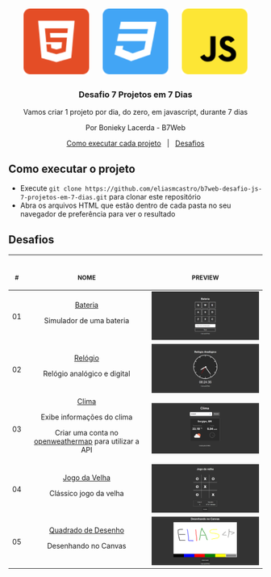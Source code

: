 <h1 align="center">
  <img alt="HTML5" src=".github/html5.svg" width="130px" />&nbsp;&nbsp;&nbsp;
  <img alt="CSS3" src=".github/css3.svg" width="130px" />&nbsp;&nbsp;&nbsp;
  <img alt="JavaScript" src=".github/javascript.svg" width="130px" />
</h1>

<h3 align="center">
  Desafio 7 Projetos em 7 Dias
</h3>

<p align="center">Vamos criar 1 projeto por dia, do zero, em javascript, durante 7 dias</p>

<p align="center">Por Bonieky Lacerda - B7Web</p>

<p align="center">
  <a href="#como-executar-o-projeto">Como executar cada projeto</a>&nbsp;&nbsp;&nbsp;|&nbsp;&nbsp;
  <a href="#desafios">Desafios</a>
</p>

## Como executar o projeto

- Execute `git clone https://github.com/eliasmcastro/b7web-desafio-js-7-projetos-em-7-dias.git` para clonar este repositório
- Abra os arquivos HTML que estão dentro de cada pasta no seu navegador de preferência para ver o resultado

## Desafios

<table align="center">
  <thead>
    <tr>
      <th>
        <img width="20" height="1"> 
        <p align="center"><small>#</small></p>
      </th>
      <th>
        <img width="300" height="1"> 
        <p align="center"><small>NOME</small></p>
      </th>
      <th align="center">
        <img width="201" height="1">
        <p align="center"><small>PREVIEW</small></p>
      </th>
    </tr>
  </thead>
  <tbody>
    <tr>
      <td align="center">
        01
      </td>
      <td align="center">
        <a href="01-bateria">Bateria</a>
        <p>Simulador de uma bateria</p>
      </td>
      <td align="center">
        <a href="01-bateria">
          <img src=".github/bateria.png" width="400px" />
        </a>
      </td>
    </tr>
    <tr>
      <td align="center">
        02
      </td>
      <td align="center">
        <a href="02-relogio">Relógio</a>
        <p>Relógio analógico e digital</p>
      </td>
      <td align="center">
        <a href="02-relogio">
          <img src=".github/relogio.png" width="400px" />
        </a>
      </td>
    </tr>
    <tr>
      <td align="center">
        03
      </td>
      <td align="center">
        <a href="03-clima">Clima</a>
        <p>Exibe informações do clima</p>
        <p>Criar uma conta no <a href="https://openweathermap.org" target="_blank">openweathermap</a> para utilizar a API</p>
      </td>
      <td align="center">
        <a href="03-clima">
          <img src=".github/clima.png" width="400px" />
        </a>
      </td>
    </tr>
    <tr>
      <td align="center">
        04
      </td>
      <td align="center">
        <a href="04-jogo-da-velha">Jogo da Velha</a>
        <p>Clássico jogo da velha</p>
      </td>
      <td align="center">
        <a href="04-jogo-da-velha">
          <img src=".github/jogo-da-velha.png" width="400px" />
        </a>
      </td>
    </tr>
    <tr>
      <td align="center">
        05
      </td>
      <td align="center">
        <a href="05-quadrado-desenho">Quadrado de Desenho</a>
        <p>Desenhando no Canvas</p>
      </td>
      <td align="center">
        <a href="05-quadrado-desenho">
          <img src=".github/quadrado-desenho.png" width="400px" />
        </a>
      </td>
    </tr>
  </tbody>
</table>
